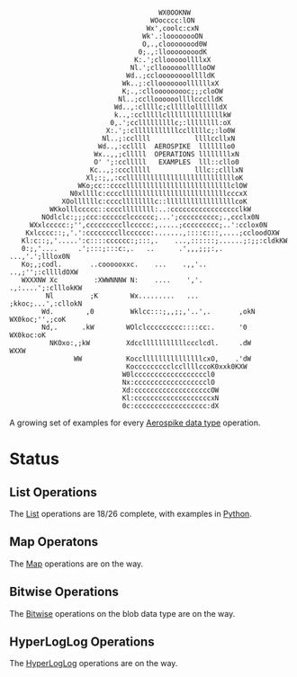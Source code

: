 
```
                                                                                
                                     WX0OOKNW                                   
                                   WOocccc:lON                                  
                                  Wx',coolc:cxN                                 
                                 Wk'.:loooooooON                                
                                 O,.,cloooooood0W                               
                                0;.,:lloooooooodK                               
                               K:.';cllooooollllxX                              
                              Nl.';clloooooolllloOW                             
                             Wd..;ccloooooooolllldK                             
                            Wk..;:cllooooooollllllxX                            
                            K;.,:cllooooooooc;;;cloOW                           
                           Nl..;cclloooooollllccclldK                           
                          Wd..,:cllllc;clllllolllllldX                          
                          k..,:cclllllcllllllllllllllkW                         
                         0,.';cclllllllllc;:llllllll:oX                         
                        X:.';:clllllllllllcclllllc;:lo0W                        
                       Nl..;:ccllll           llllccllxN                        
                      Wd..,:ccllll  AEROSPIKE  lllllllo0                        
                     Wx..,,;clllll  OPERATIONS llllllllxN                       
                     O' ';:cclllll   EXAMPLES  lll::cllo0                       
                    Kc..,;:ccclllll           lllc:;clllxN                      
                   Xl;:;,,:ccllllllllllllllllllllllllllloK                      
                 WKo;cc::ccccllllllllllllllllllllllllllclOW                     
               N0xllllc:ccccllllllllllllllllllllllllllcccxX                     
             XOollllllc:ccccllllllllc::lllllllllllllllllcoK                     
          WKkolllccccc::ccccllllllll:..:ccccccccccccccccclkW                    
        NOdlclc:;;;ccc:cccccclcccccc;...';cccccccccc;.,ccclx0N                  
     WXxlccccc:;'',cccccccccllccccc:,.....;ccccccccc;..':cclox0N                
    Kxlcccc::;,'.':ccccccccllcccccc:.......,::::c:::,....;ccloodOXW             
   Kl:c::;,'.....':c::::cccccc:;:::,.    ...,::::::;......;:;;:cldkKW           
   0:;,'....     .';:::;:::c:,.   ..      .',,,;;;:,.   ...,'.';lllox0N         
   Ko;,;codl.       ..coooooxxc.    ...    .,,'..        ..,;'';:clllldOXW      
   WXXXNW Xc         :XWWNNNW N:    ....    ','.          .,:....';:clllokKW    
         Nl         ;K        Wx.........   ...            ;kkoc;...',:cllokN   
        Wd.        ,0         Wklcc:::;,,;;,'..',.       ,okN  WX0koc;'',;coK   
        Nd,.      .kW        WOlclccccccccc::::cc:.      '0         WX0koc:oK   
          NKOxo:,;kW         Xdcclllllllllllccclcdl.     .dW             WXXW   
                WW           KocclllllllllllllllcxO,    .'dW                    
                             KoccccccccclccllllccoK0xxk0KXW                     
                            W0lccccccccccccccccccl0                             
                            Nx:cccccccccccccccccclO                             
                            Xd:cccccccccccccccccccOW                            
                            Kl:cccccccccccccccccccxN                            
                            0c:cccccccccccccccccc:dX                            

```

A growing set of examples for every [Aerospike data type](https://www.aerospike.com/docs/guide/data-types.html) operation.

Status
======

List Operations
---------------
The [List](https://www.aerospike.com/docs/guide/cdt-list.html#list-api) operations are 18/26 complete, with examples in [Python](https://github.com/aerospike-examples/aerospike-operations-examples/tree/master/python/list).

Map Operatons
-------------
The [Map](https://www.aerospike.com/docs/guide/cdt-map.html#map-apis) operations are on the way.

Bitwise Operations
------------------
The [Bitwise](https://www.aerospike.com/docs/guide/bitwise.html) operations on the blob data type are on the way.

HyperLogLog Operations
----------------------
The [HyperLogLog](https://www.aerospike.com/docs/guide/hyperloglog.html) operations are on the way.

